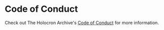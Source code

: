 # Code of Conduct

Check out The Holocron Archive's [Code of Conduct](https://docs.theholocron.dev/reference/code-of-conduct/) for more information.